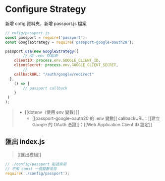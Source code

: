 # Configure Strategy
新增 cofig 資料夾，新增 passport.js 檔案 
```js
// cofig/passport.js
const passport = require('passport');
const GoogleStrategy = require('passport-google-oauth20');

passport.use(new GoogleStrategy({
		// 用 .env 存起來
    clientID: process.env.GOOGLE_CLIENT_ID,
    clientSecret: process.env.GOOGLE_CLIENT_SECRET,
		// 
    callbackURL: "/auth/google/redirect"
  },
	() => {
		// passport callback
	}
 )
);
```
> - [[dotenv（使用 env 變數）]]
>	 - [[passport-google-oauth20 的 .env 變數]]
>	callbackURL：[[建立 Google 的 OAuth 憑證]]：[[Web Application Client ID 設定]]

## 匯出 index.js
>[[匯出模組]]
```js
// ./config/passport 貼過來用
// 不用 const 一個變數來存
require('./config/passport');
```

